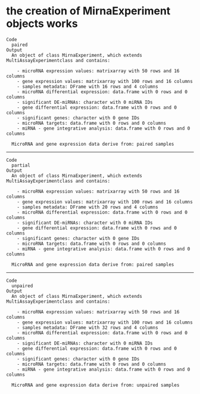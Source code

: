 # the creation of MirnaExperiment objects works

    Code
      paired
    Output
      An object of class MirnaExperiment, which extends MultiAssayExperimentclass and contains:
      
      	- microRNA expression values: matrixarray with 50 rows and 16 columns
      	- gene expression values: matrixarray with 100 rows and 16 columns
      	- samples metadata: DFrame with 16 rows and 4 columns
      	- microRNA differential expression: data.frame with 0 rows and 0 columns
      	- significant DE-miRNAs: character with 0 miRNA IDs
      	- gene differential expression: data.frame with 0 rows and 0 columns
      	- significant genes: character with 0 gene IDs
      	- microRNA targets: data.frame with 0 rows and 0 columns
      	- miRNA - gene integrative analysis: data.frame with 0 rows and 0 columns
      
      MicroRNA and gene expression data derive from: paired samples
      

---

    Code
      partial
    Output
      An object of class MirnaExperiment, which extends MultiAssayExperimentclass and contains:
      
      	- microRNA expression values: matrixarray with 50 rows and 16 columns
      	- gene expression values: matrixarray with 100 rows and 16 columns
      	- samples metadata: DFrame with 20 rows and 4 columns
      	- microRNA differential expression: data.frame with 0 rows and 0 columns
      	- significant DE-miRNAs: character with 0 miRNA IDs
      	- gene differential expression: data.frame with 0 rows and 0 columns
      	- significant genes: character with 0 gene IDs
      	- microRNA targets: data.frame with 0 rows and 0 columns
      	- miRNA - gene integrative analysis: data.frame with 0 rows and 0 columns
      
      MicroRNA and gene expression data derive from: paired samples
      

---

    Code
      unpaired
    Output
      An object of class MirnaExperiment, which extends MultiAssayExperimentclass and contains:
      
      	- microRNA expression values: matrixarray with 50 rows and 16 columns
      	- gene expression values: matrixarray with 100 rows and 16 columns
      	- samples metadata: DFrame with 32 rows and 4 columns
      	- microRNA differential expression: data.frame with 0 rows and 0 columns
      	- significant DE-miRNAs: character with 0 miRNA IDs
      	- gene differential expression: data.frame with 0 rows and 0 columns
      	- significant genes: character with 0 gene IDs
      	- microRNA targets: data.frame with 0 rows and 0 columns
      	- miRNA - gene integrative analysis: data.frame with 0 rows and 0 columns
      
      MicroRNA and gene expression data derive from: unpaired samples
      


